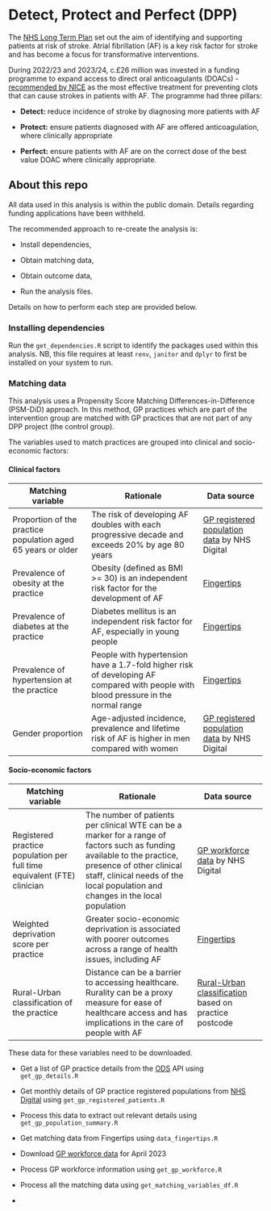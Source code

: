 
<!-- README.md is generated from README.Rmd. Please edit that file -->

# Detect, Protect and Perfect (DPP)

<!-- badges: start -->

<!-- badges: end -->

The [NHS Long Term
Plan](https://www.longtermplan.nhs.uk/areas-of-work/cardiovascular-disease/)
set out the aim of identifying and supporting patients at risk of
stroke. Atrial fibrillation (AF) is a key risk factor for stroke and has
become a focus for transformative interventions.

During 2022/23 and 2023/24, c.£26 million was invested in a funding
programme to expand access to direct oral anticoagulants (DOACs) -
[recommended by
NICE](https://bnf.nice.org.uk/treatment-summaries/arrhythmias/#atrial-fibrillation)
as the most effective treatment for preventing clots that can cause
strokes in patients with AF. The programme had three pillars:

- **Detect:** reduce incidence of stroke by diagnosing more patients
  with AF

- **Protect:** ensure patients diagnosed with AF are offered
  anticoagulation, where clinically appropriate

- **Perfect:** ensure patients with AF are on the correct dose of the
  best value DOAC where clinically appropriate.

## About this repo

All data used in this analysis is within the public domain. Details
regarding funding applications have been withheld.

The recommended approach to re-create the analysis is:

- Install dependencies,

- Obtain matching data,

- Obtain outcome data,

- Run the analysis files.

Details on how to perform each step are provided below.

### Installing dependencies

Run the `get_dependencies.R` script to identify the packages used within
this analysis. NB, this file requires at least `renv`, `janitor` and
`dplyr` to first be installed on your system to run.

### Matching data

This analysis uses a Propensity Score Matching Differences-in-Difference
(PSM-DiD) approach. In this method, GP practices which are part of the
intervention group are matched with GP practices that are not part of
any DPP project (the control group).

The variables used to match practices are grouped into clinical and
socio-economic factors:

#### Clinical factors

| Matching variable | Rationale | Data source |
|----|----|----|
| Proportion of the practice population aged 65 years or older | The risk of developing AF doubles with each progressive decade and exceeds 20% by age 80 years | [GP registered population data](https://digital.nhs.uk/data-and-information/publications/statistical/patients-registered-at-a-gp-practice) by NHS Digital |
| Prevalence of obesity at the practice | Obesity (defined as BMI \>= 30) is an independent risk factor for the development of AF | [Fingertips](https://fingertips.phe.org.uk/) |
| Prevalence of diabetes at the practice | Diabetes mellitus is an independent risk factor for AF, especially in young people | [Fingertips](https://fingertips.phe.org.uk/) |
| Prevalence of hypertension at the practice | People with hypertension have a 1.7-fold higher risk of developing AF compared with people with blood pressure in the normal range | [Fingertips](https://fingertips.phe.org.uk/) |
| Gender proportion | Age-adjusted incidence, prevalence and lifetime risk of AF is higher in men compared with women | [GP registered population data](https://digital.nhs.uk/data-and-information/publications/statistical/patients-registered-at-a-gp-practice) by NHS Digital |

#### Socio-economic factors

| Matching variable | Rationale | Data source |
|----|----|----|
| Registered practice population per full time equivalent (FTE) clinician | The number of patients per clinical WTE can be a marker for a range of factors such as funding available to the practice, presence of other clinical staff, clinical needs of the local population and changes in the local population | [GP workforce data](https://digital.nhs.uk/data-and-information/publications/statistical/general-and-personal-medical-services/30-april-2023) by NHS Digital |
| Weighted deprivation score per practice | Greater socio-economic deprivation is associated with poorer outcomes across a range of health issues, including AF | [Fingertips](https://fingertips.phe.org.uk/) |
| Rural-Urban classification of the practice | Distance can be a barrier to accessing healthcare. Rurality can be a proxy measure for ease of healthcare access and has implications in the care of people with AF | [Rural-Urban classification](https://www.ons.gov.uk/methodology/geography/geographicalproducts/ruralurbanclassifications) based on practice postcode |

These data for these variables need to be downloaded.

- Get a list of GP practice details from the
  [ODS](https://www.odsdatasearchandexport.nhs.uk/) API using
  `get_gp_details.R`

- Get monthly details of GP practice registered populations from [NHS
  Digital](https://digital.nhs.uk/data-and-information/publications/statistical/patients-registered-at-a-gp-practice)
  using `get_gp_registered_patients.R`

- Process this data to extract out relevant details using
  `get_gp_population_summary.R`

- Get matching data from Fingertips using `data_fingertips.R`

- Download [GP workforce
  data](https://digital.nhs.uk/data-and-information/publications/statistical/general-and-personal-medical-services/30-april-2023)
  for April 2023

- Process GP workforce information using `get_gp_workforce.R`

- Process all the matching data using `get_matching_variables_df.R`

- 
